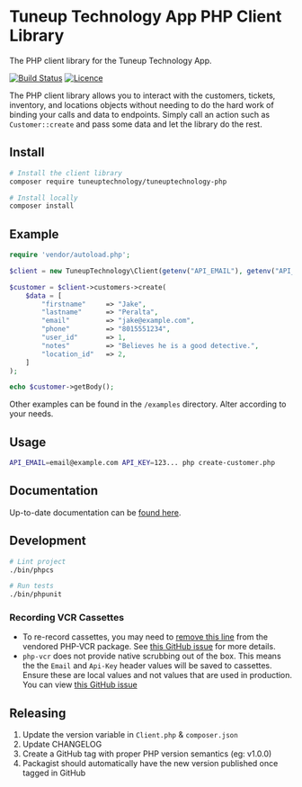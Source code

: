 # Tuneup Technology App PHP Client Library

The PHP client library for the Tuneup Technology App.

[![Build Status](https://github.com/tuneuptechnology/tuneuptechnology-php/workflows/build/badge.svg)](https://github.com/tuneuptechnology/tuneuptechnology-php/actions)
[![Licence](https://img.shields.io/github/license/tuneuptechnology/tuneuptechnology-php)](https://opensource.org/licenses/mit-license.php)

The PHP client library allows you to interact with the customers, tickets, inventory, and locations objects without needing to do the hard work of binding your calls and data to endpoints. Simply call an action such as `Customer::create` and pass some data and let the library do the rest.

## Install

```bash
# Install the client library
composer require tuneuptechnology/tuneuptechnology-php

# Install locally
composer install
```

## Example

```php
require 'vendor/autoload.php';

$client = new TuneupTechnology\Client(getenv("API_EMAIL"), getenv("API_KEY"));

$customer = $client->customers->create(
    $data = [
        "firstname"     => "Jake",
        "lastname"      => "Peralta",
        "email"         => "jake@example.com",
        "phone"         => "8015551234",
        "user_id"       => 1,
        "notes"         => "Believes he is a good detective.",
        "location_id"   => 2,
    ]
);

echo $customer->getBody();
```

Other examples can be found in the `/examples` directory. Alter according to your needs.

## Usage

```bash
API_EMAIL=email@example.com API_KEY=123... php create-customer.php
```

## Documentation

Up-to-date documentation can be [found here](https://app.tuneuptechnology.com/docs/api).

## Development

```bash
# Lint project
./bin/phpcs

# Run tests
./bin/phpunit
```

### Recording VCR Cassettes
* To re-record cassettes, you may need to [remove this line](https://github.com/php-vcr/php-vcr/blob/989fdcad482d830890757b8165127ed0183de41b/src/VCR/Util/HttpClient.php#L26) from the vendored PHP-VCR package. See [this GitHub issue](https://github.com/php-vcr/php-vcr/issues/349) for more details.
* `php-vcr` does not provide native scrubbing out of the box. This means the the `Email` and `Api-Key` header values will be saved to cassettes. Ensure these are local values and not values that are used in production. You can view [this GitHub issue](https://github.com/allejo/php-vcr-sanitizer/issues/22)

## Releasing

1. Update the version variable in `Client.php` & `composer.json`
1. Update CHANGELOG
1. Create a GitHub tag with proper PHP version semantics (eg: v1.0.0)
1. Packagist should automatically have the new version published once tagged in GitHub
